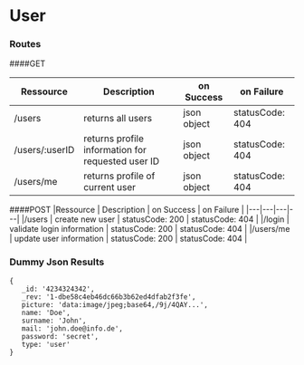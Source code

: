 # User

### Routes
####GET

|Ressource   | Description  |  on Success | on Failure |
|---|---|---|---|
|/users           | returns all users  | json object | statusCode: 404 |
|/users/:userID | returns profile information for requested user ID  | json object | statusCode: 404 | 
|/users/me           | returns profile of current user  | json object | statusCode: 404 |


####POST
|Ressource   | Description  |  on Success | on Failure |
|---|---|---|---|
|/users           | create new user  | statusCode: 200 | statusCode: 404 |
|/login   | validate login information  | statusCode: 200 | statusCode: 404 |
|/users/me   | update user information  | statusCode: 200 | statusCode: 404 |



### Dummy Json Results
```
{
   _id: '4234324342',
   _rev: '1-dbe58c4eb46dc66b3b62ed4dfab2f3fe',
   picture: 'data:image/jpeg;base64,/9j/4QAY...',
   name: 'Doe',
   surname: 'John',
   mail: 'john.doe@info.de',
   password: 'secret',
   type: 'user'
}
 

```

